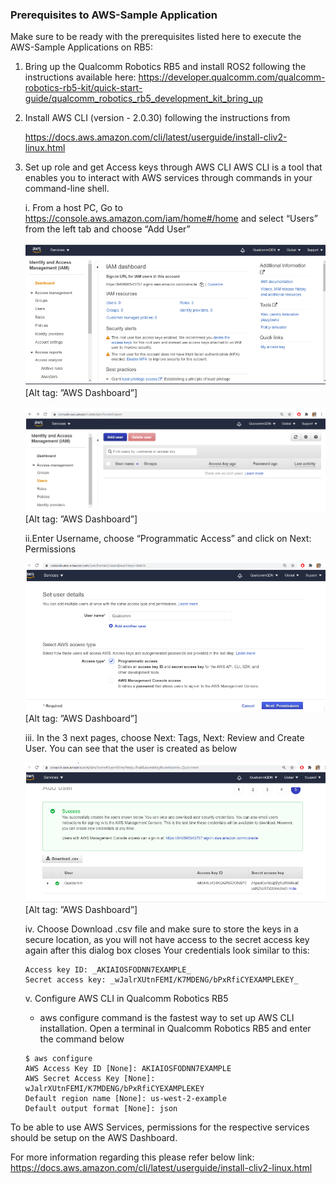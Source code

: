 ### Prerequisites to AWS-Sample Application

Make sure to be ready with the prerequisites listed here to execute the AWS-Sample Applications on RB5:

1. Bring up the Qualcomm Robotics RB5 and install ROS2 following the instructions available here: https://developer.qualcomm.com/qualcomm-robotics-rb5-kit/quick-start-guide/qualcomm_robotics_rb5_development_kit_bring_up
2. Install AWS CLI (version - 2.0.30)  following the instructions from

    https://docs.aws.amazon.com/cli/latest/userguide/install-cliv2-linux.html
3. Set up role and get Access keys through AWS CLI
AWS CLI is a tool that enables you to interact with AWS services through commands in your command-line shell.

    i. From a host PC, Go to https://console.aws.amazon.com/iam/home#/home and select “Users” from the left tab and choose “Add User”
    
    ![AWS](image/AWS-CLI-1.png)
    [Alt tag: ”AWS Dashboard”]
    
    ![AWS](image/AWS-CLI-2.png)
    [Alt tag: ”AWS Dashboard”]
     
    ii.Enter Username, choose “Programmatic Access” and click on Next: Permissions
    
    ![AWS](image/AWS-CLI-3.png)
    [Alt tag: ”AWS Dashboard”]
    
    iii. In the 3 next pages, choose Next: Tags, Next: Review and Create User. You can see that the user is created as below
    
    ![AWS](image/AWS-CLI-4.png)
    [Alt tag: ”AWS Dashboard”]
    
    iv. Choose Download .csv file and make sure to store the keys in a secure location, as you will not have access to the secret access key again after this dialog box closes
    Your credentials look similar to this:
    ```
    Access key ID: _AKIAIOSFODNN7EXAMPLE_
    Secret access key: _wJalrXUtnFEMI/K7MDENG/bPxRfiCYEXAMPLEKEY_
    ```
    v. Configure AWS CLI in Qualcomm Robotics RB5
    - aws configure command is the fastest way to set up AWS CLI installation.
    Open a terminal in Qualcomm Robotics RB5 and enter the command below
    ```
    $ aws configure 
    AWS Access Key ID [None]: AKIAIOSFODNN7EXAMPLE 
    AWS Secret Access Key [None]: wJalrXUtnFEMI/K7MDENG/bPxRfiCYEXAMPLEKEY 
    Default region name [None]: us-west-2-example 
    Default output format [None]: json
    ```
    
To be able to use AWS Services,  permissions for the respective services should be setup on the AWS Dashboard.

For more information regarding this please refer below link:
https://docs.aws.amazon.com/cli/latest/userguide/install-cliv2-linux.html



